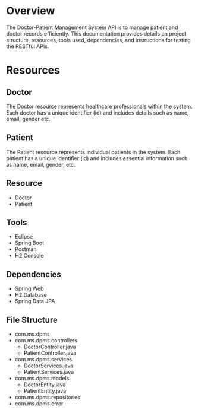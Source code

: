# Overview
The Doctor-Patient Management System API is to manage patient and doctor records efficiently. This documentation provides details on project structure, resources, tools used, dependencies, and instructions for testing the RESTful APIs.

# Resources
## Doctor
The Doctor resource represents healthcare professionals within the system. Each doctor has a unique identifier (id) and includes details such as name, email, gender etc.

## Patient
The Patient resource represents individual patients in the system. Each patient has a unique identifier (id) and includes essential information such as name, email, gender, etc.

## Resource
- Doctor
- Patient

## Tools 
- Eclipse
- Spring Boot
- Postman
- H2 Console

## Dependencies
- Spring Web
- H2 Database
- Spring Data JPA

## File Structure
- com.ms.dpms
- com.ms.dpms.controllers
  - DoctorController.java
  - PatientController.java
- com.ms.dpms.services
  - DoctorServices.java
  - PatientServices.java
- com.ms.dpms.models
  - DoctorEntity.java
  - PatientEntity.java
- com.ms.dpms.repositories
- com.ms.dpms.error
